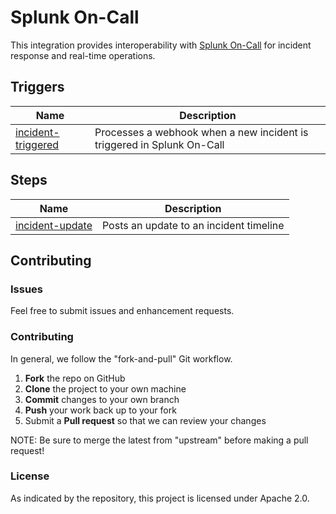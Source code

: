 # Splunk On-Call

This integration provides interoperability with [Splunk On-Call](https://www.splunk.com/on-call/) for incident response and real-time operations.

## Triggers

|  Name                                 | Description                             | 
|---------------------------------------|-----------------------------------------|
| [incident-triggered](/triggers/incident-triggered)  | Processes a webhook when a new incident is triggered in Splunk On-Call

## Steps

| Name  | Description |
|-------|-------------|
| [incident-update](/steps/incident-update) | Posts an update to an incident timeline |

## Contributing

### Issues

Feel free to submit issues and enhancement requests.

### Contributing

In general, we follow the "fork-and-pull" Git workflow.

 1. **Fork** the repo on GitHub
 2. **Clone** the project to your own machine
 3. **Commit** changes to your own branch
 4. **Push** your work back up to your fork
 5. Submit a **Pull request** so that we can review your changes

NOTE: Be sure to merge the latest from "upstream" before making a pull request!

### License

As indicated by the repository, this project is licensed under Apache 2.0.